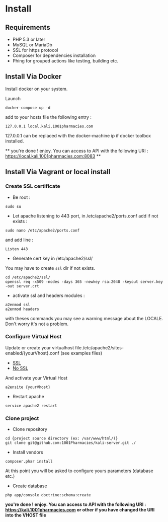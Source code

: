 # Install

## Requirements

- PHP 5.3 or later
- MySQL or MariaDb
- SSL for https protocol
- Composer for dependencies installation
- Phing for grouped actions like testing, building etc.

## Install Via Docker

Install docker on your system.

Launch

```
docker-compose up -d
```   

add to your hosts file the following entry :

```
127.0.0.1 local.kali.1001pharmacies.com    
```

127.0.0.1 can be replaced with the docker-machine ip if docker toolbox installed.

** you're done ! enjoy. You can access to API with the following URI : https://local.kali.1001pharmacies.com:8083 **

## Install Via Vagrant or local install

### Create SSL certificate

+ Be root :

```ShellSession
sudo su
```

+ Let apache listening to 443 port, in /etc/apache2/ports.conf add if not exists :

```ShellSession
sudo nano /etc/apache2/ports.conf
```
and add line :

```
Listen 443
```

+ Generate cert key in /etc/apache2/ssl/

You may have to create `ssl` dir if not exists.

```ShellSession
cd /etc/apache2/ssl/
openssl req -x509 -nodes -days 365 -newkey rsa:2048 -keyout server.key -out server.crt
```

+ activate ssl and headers modules :

```ShellSession
a2enmod ssl
a2enmod headers
```

with theses commands you may see a warning message about the LOCALE. Don't worry it's not a problem.

### Configure Virtual Host

Update or create your virtualhost file /etc/apache2/sites-enabled/{yourVhost}.conf (see examples files)

- [SSL](vhosts/ssl-vhost.md)
- [No SSL](vhosts/nossl-vhost.md)

And activate your Virtual Host

```ShellSession
a2ensite {yourVhost}
```

+ Restart apache

```ShellSession
service apache2 restart
```

### Clone project

+ Clone repository

```ShellSession
cd {project source directory (ex: /var/www/html/)}
git clone git@github.com:1001Pharmacies/kali-server.git ./
```

+ Install vendors

```ShellSession
composer.phar install
```

At this point you will be asked to configure yours parameters (database etc.)

+ Create database

```ShellSession
php app/console doctrine:schema:create
```

**you're done ! enjoy. You can access to API with the following URI : https://kali.1001pharmacies.com or other if you have changed the URI into the VHOST file**

